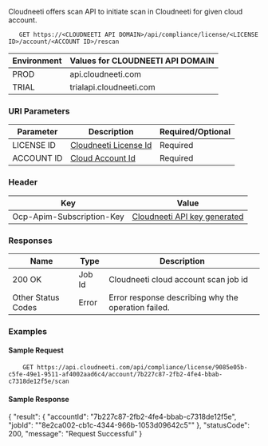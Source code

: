 Cloudneeti offers scan API to initiate scan in Cloudneeti for given cloud account.

       GET https://<CLOUDNEETI API DOMAIN>/api/compliance/license/<LICENSE ID>/account/<ACCOUNT ID>/rescan


| Environment	| Values for CLOUDNEETI API DOMAIN |
|---------------|--------------------------------------|
| PROD 	        |   api.cloudneeti.com                 |
| TRIAL 	| trialapi.cloudneeti.com              |

### URI Parameters

| Parameter           |           Description                                |           Required/Optional  |
|-----------|----------------------------------------------------------------|----------------------------|
| LICENSE ID  |          [Cloudneeti License Id​](#license-id)                  | Required|
| ACCOUNT ID  |          [Cloud Account Id​](#account-id)                          | Required|

### Header

| Key	        | Value                                |
|---------------|--------------------------------------|
| Ocp-Apim-Subscription-Key 	| [Cloudneeti API key generated](../../administratorGuide/configureCloudneetiAPIAccess/)             |

### Responses

| Name           |           Type       |          Description  |
|----------------|----------------------|-----------------------|
| 200 OK	     |           Job Id     | Cloudneeti cloud account scan job id      |
| Other Status Codes |      Error     | Error response describing why the operation failed.     |


### Examples

#### Sample Request

        GET https://api.cloudneeti.com/api/compliance/license/9085e05b-c5fe-49e1-9511-af4002aad6c4/account/7b227c87-2fb2-4fe4-bbab-c7318de12f5e/scan

#### Sample Response
{
    "result": {
        "accountId": "7b227c87-2fb2-4fe4-bbab-c7318de12f5e",
        "jobId": "\"8e2ca002-cb1c-4344-966b-1053d09642c5\""
    },
    "statusCode": 200,
    "message": "Request Successful"
}